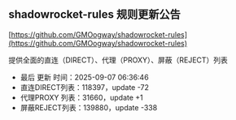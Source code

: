 ## shadowrocket-rules 规则更新公告

[https://github.com/GMOogway/shadowrocket-rules](https://github.com/GMOogway/shadowrocket-rules)

提供全面的直连（DIRECT）、代理（PROXY）、屏蔽（REJECT）列表
- 最后 更新 时间：2025-09-07 06:36:46
- 直连DIRECT列表：118397，update -72
- 代理PROXY 列表：31660，update +1
- 屏蔽REJECT列表：139880，update -338